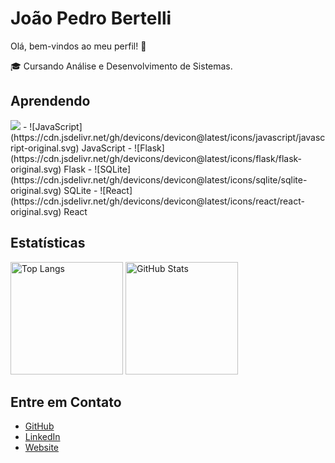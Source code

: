 # João Pedro Bertelli

Olá, bem-vindos ao meu perfil! 👋

🎓 Cursando Análise e Desenvolvimento de Sistemas.

## Aprendendo

<img src="https://cdn.jsdelivr.net/gh/devicons/devicon@latest/icons/python/python-plain-wordmark.svg" />
- ![JavaScript](https://cdn.jsdelivr.net/gh/devicons/devicon@latest/icons/javascript/javascript-original.svg) JavaScript
- ![Flask](https://cdn.jsdelivr.net/gh/devicons/devicon@latest/icons/flask/flask-original.svg) Flask
- ![SQLite](https://cdn.jsdelivr.net/gh/devicons/devicon@latest/icons/sqlite/sqlite-original.svg) SQLite
- ![React](https://cdn.jsdelivr.net/gh/devicons/devicon@latest/icons/react/react-original.svg) React

## Estatísticas

<div>
  <img height="180em" src="https://github-readme-stats.vercel.app/api/top-langs/?username=JotapBertelli&layout=compact&langs_count=7&theme=dracula" alt="Top Langs"/>
  <img height="180em" src="https://github-readme-stats.vercel.app/api?username=JotapBertelli&show_icons=true&theme=dracula&include_all_commits=true&count_private=true" alt="GitHub Stats"/>
</div>

## Entre em Contato

- [GitHub](https://github.com/JotapBertelli)
- [LinkedIn](seu_linkedin)
- [Website](seu_website)

